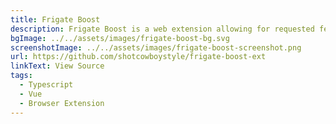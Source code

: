 ```yaml
---
title: Frigate Boost
description: Frigate Boost is a web extension allowing for requested features that haven't been developed yet like batch deleting of events, etc.
bgImage: ../../assets/images/frigate-boost-bg.svg
screenshotImage: ../../assets/images/frigate-boost-screenshot.png
url: https://github.com/shotcowboystyle/frigate-boost-ext
linkText: View Source
tags:
  - Typescript
  - Vue
  - Browser Extension
---
```

